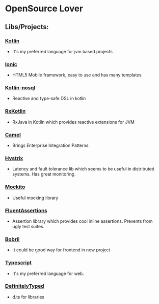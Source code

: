 # OpenSource Lover

## Libs/Projects:

### [Kotlin](https://github.com/JetBrains/kotlin)
* It's my preferred language for jvm based projects

### [Ionic](https://github.com/driftyco/ionic)
* HTML5 Mobile framework, easy to use and has many templates

### [Kotlin-nosql](https://github.com/cheptsov/kotlin-nosql)
* Reactive and type-safe DSL in kotlin

### [RxKotlin](https://github.com/ReactiveX/RxKotlin)
* RxJava in Kotlin which provides reactive extensions for JVM

### [Camel](https://github.com/apache/camel)
* Brings Enterprise Integration Patterns

### [Hystrix](https://github.com/Netflix/Hystrix)
* Latency and fault tolerance lib which seems to be useful in distributed systems. Has great monitoring.

### [Mockito](https://github.com/mockito/mockito)
* Useful mocking library

### [FluentAssertions](https://github.com/dennisdoomen/fluentassertions)
* Assertion library which provides cool inline assertions. Prevents from ugly test suites.

### [Bobril](https://github.com/Bobris/Bobril)
* It could be good way for frontend in new project

### [Typescript](https://github.com/Microsoft/TypeScript)
* It's my preferred language for web.

### [DefinitelyTyped](https://github.com/borisyankov/DefinitelyTyped)
* d.ts for libraries
